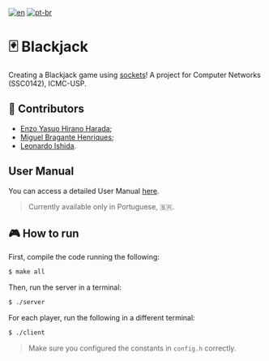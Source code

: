 [![en](https://img.shields.io/badge/lang-en-red.svg)](https://github.com/MiguelHenri/Tic-Tac-Toe/blob/feat/blackjack/README.md)
[![pt-br](https://img.shields.io/badge/lang-pt--br-green.svg)](https://github.com/MiguelHenri/Tic-Tac-Toe/blob/feat/blackjack/README.pt-br.md)
# 🃏 Blackjack

Creating a Blackjack game using [sockets](https://en.wikipedia.org/wiki/Network_socket)! A project for Computer Networks (SSC0142), ICMC-USP.

## 🤝 Contributors

- [Enzo Yasuo Hirano Harada](https://github.com/Ensuo);
- [Miguel Bragante Henriques](https://github.com/MiguelHenri);
- [Leonardo Ishida](https://github.com/LeonardoIshida).

## User Manual

You can access a detailed User Manual [here](https://docs.google.com/document/d/1Bcog3MytZmwKFbEZSdTOFddpklbQHotmh_SQs0gWAjg/edit?usp=sharing).
> Currently available only in Portuguese, 🇧🇷.

## 🎮 How to run

First, compile the code running the following:
```bash
$ make all
```

Then, run the server in a terminal:
```bash
$ ./server
```

For each player, run the following in a different terminal:
```bash
$ ./client
``` 
> Make sure you configured the constants in `config.h` correctly.
